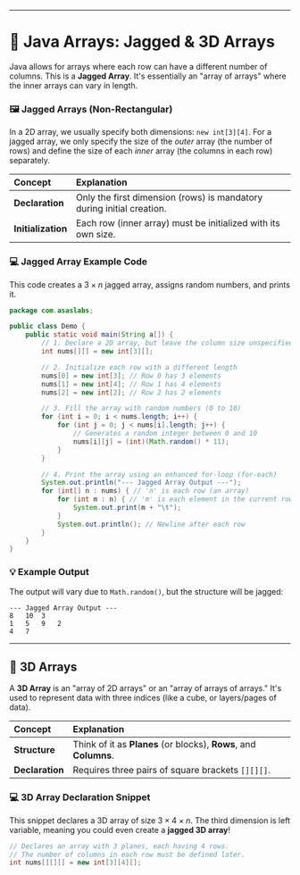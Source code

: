 
---

# 🌟 Java Arrays: Jagged & 3D Arrays

Java allows for arrays where each row can have a different number of columns. This is a **Jagged Array**. It's essentially an "array of arrays" where the inner arrays can vary in length.

### 🖼️ Jagged Arrays (Non-Rectangular)

In a 2D array, we usually specify both dimensions: `new int[3][4]`. For a jagged array, we only specify the size of the *outer* array (the number of rows) and define the size of each *inner* array (the columns in each row) separately.

| Concept | Explanation |
| :--- | :--- |
| **Declaration** | Only the first dimension (rows) is mandatory during initial creation. |
| **Initialization** | Each row (inner array) must be initialized with its own size. |

### 💻 Jagged Array Example Code

This code creates a $3 \times n$ jagged array, assigns random numbers, and prints it.

```java
package com.asaslabs;

public class Demo {
    public static void main(String a[]) {
        // 1. Declare a 2D array, but leave the column size unspecified (Jagged)
        int nums[][] = new int[3][]; 

        // 2. Initialize each row with a different length
        nums[0] = new int[3]; // Row 0 has 3 elements
        nums[1] = new int[4]; // Row 1 has 4 elements
        nums[2] = new int[2]; // Row 2 has 2 elements

        // 3. Fill the array with random numbers (0 to 10)
        for (int i = 0; i < nums.length; i++) {
            for (int j = 0; j < nums[i].length; j++) {
                // Generates a random integer between 0 and 10
                nums[i][j] = (int)(Math.random() * 11); 
            }
        }

        // 4. Print the array using an enhanced for-loop (for-each)
        System.out.println("--- Jagged Array Output ---");
        for (int[] n : nums) { // 'n' is each row (an array)
            for (int m : n) { // 'm' is each element in the current row
                System.out.print(m + "\t");
            }
            System.out.println(); // Newline after each row
        }
    }
}
```

### 💡 Example Output

The output will vary due to `Math.random()`, but the structure will be jagged:

```
--- Jagged Array Output ---
8	10	3	
1	5	9	2	
4	7	
```

-----

## 🧊 3D Arrays

A **3D Array** is an "array of 2D arrays" or an "array of arrays of arrays." It's used to represent data with three indices (like a cube, or layers/pages of data).

| Concept | Explanation |
| :--- | :--- |
| **Structure** | Think of it as **Planes** (or blocks), **Rows**, and **Columns**. |
| **Declaration** | Requires three pairs of square brackets `[][][]`. |

### 💻 3D Array Declaration Snippet

This snippet declares a 3D array of size $3 \times 4 \times n$. The third dimension is left variable, meaning you could even create a **jagged 3D array**\!

```java
// Declares an array with 3 planes, each having 4 rows. 
// The number of columns in each row must be defined later.
int nums[][][] = new int[3][4][]; 
```